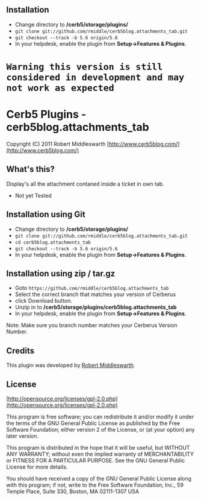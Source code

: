 Installation
------------
* Change directory to **/cerb5/storage/plugins/**
* `git clone git://github.com/rmiddle/cerb5blog.attachments_tab.git`
* `git checkout --track -b 5.6 origin/5.6`
* In your helpdesk, enable the plugin from **Setup->Features & Plugins**.

`Warning this version is still considered in development and may not work as expected`
===========================================

Cerb5 Plugins - cerb5blog.attachments_tab
===========================================
Copyright (C) 2011 Robert Middleswarth
[http://www.cerb5blog.com/](http://www.cerb5blog.com/)  

What's this?
------------
Display's all the attachment contaned inside a ticket in own tab.

* Not yet Tested

Installation using Git
------------
* Change directory to **/cerb5/storage/plugins/**
* `git clone git://github.com/rmiddle/cerb5blog.attachments_tab.git`
* `cd cerb5blog.attachments_tab`
* `git checkout --track -b 5.6 origin/5.6`
* In your helpdesk, enable the plugin from **Setup->Features & Plugins**.

Installation using zip / tar.gz
------------
* Goto `https://github.com/rmiddle/cerb5blog.attachments_tab`
* Select the correct branch that matches your version of Cerberus
* click Download button.
* Unzip in to **/cerb5/storage/plugins/cerb5blog.attachments_tab**
* In your helpdesk, enable the plugin from **Setup->Features & Plugins**.

Note: Make sure you branch number matches your Cerberus Version Number.

Credits
-------
This plugin was developed by [Robert Middleswarth](http://www.cerb5blog.com/).

License
-------

[http://opensource.org/licenses/gpl-2.0.php](http://opensource.org/licenses/gpl-2.0.php)  

This program is free software; you can redistribute it and/or modify it under the terms of the GNU General Public License as published by the Free Software Foundation; either version 2 of the License, or (at your option) any later version.

This program is distributed in the hope that it will be useful, but WITHOUT ANY WARRANTY; without even the implied warranty of MERCHANTABILITY or FITNESS FOR A PARTICULAR PURPOSE. See the GNU General Public License for more details.

You should have received a copy of the GNU General Public License along with this program; if not, write to the Free Software Foundation, Inc., 59 Temple Place, Suite 330, Boston, MA 02111-1307 USA
